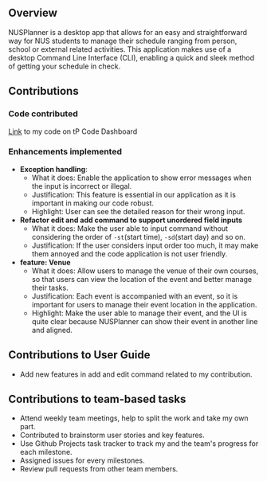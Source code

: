 ## Overview

NUSPlanner is a desktop app that allows for an easy and straightforward way for NUS students to manage their schedule ranging from person, school or external related activities. This application makes use of a desktop Command Line Interface (CLI), enabling a quick and sleek method of getting your schedule in check.

## Contributions 

### Code contributed

[Link](https://nus-cs2113-ay2223s2.github.io/tp-dashboard/?search=zemdalk&breakdown=true&sort=groupTitle%20dsc&sortWithin=title&since=2023-02-17&timeframe=commit&mergegroup=&groupSelect=groupByRepos&checkedFileTypes=docs~functional-code~test-code~other&tabOpen=true&tabType=authorship&tabAuthor=Zemdalk&tabRepo=AY2223S2-CS2113-F13-3%2Ftp%5Bmaster%5D&authorshipIsMergeGroup=false&authorshipFileTypes=docs~functional-code~test-code&authorshipIsBinaryFileTypeChecked=false&authorshipIsIgnoredFilesChecked=false) to my code on tP Code Dashboard

### Enhancements implemented

- **Exception handling**:
  - What it does: Enable the application to show error messages when the input is incorrect or illegal.
  - Justification: This feature is essential in our application as it is important in making our code robust.
  - Highlight: User can see the detailed reason for their wrong input.
- **Refactor edit and add command to support unordered field inputs**
  - What it does: Make the user able to input command without considering the order of `-st`(start time), `-sd`(start day) and so on.
  - Justification: If the user considers input order too much, it may make them annoyed and the code application is not user friendly.
- **feature: Venue**
  - What it does: Allow users to manage the venue of their own courses, so that users can view the location of the event and better manage their tasks.
  - Justification: Each event is accompanied with an event, so it is important for users to manage their event location in the application.
  - Highlight: Make the user able to manage their event, and the UI is quite clear because NUSPlanner can show their event in another line and aligned.

## Contributions to User Guide

- Add new features in add and edit command related to my contribution.

## Contributions to team-based tasks

- Attend weekly team meetings, help to split the work and take my own part.
- Contributed to brainstorm user stories and key features.
- Use Github Projects task tracker to track my and the team's progress for each milestone.
- Assigned issues for every milestones.
- Review pull requests from other team members.